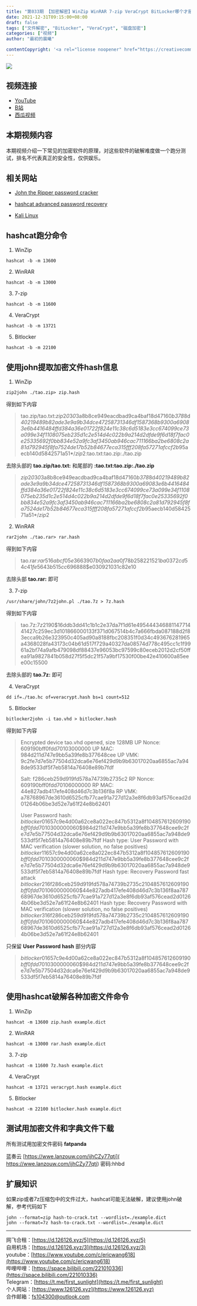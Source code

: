 ```yaml
---
title: "第033期 【加密解密】WinZip WinRAR 7-zip VeraCrypt BitLocker哪个才是最强的文件加密软件？最强最弱差距3000倍？不服跑个分！"
date: 2021-12-31T09:15:00+08:00
draft: false
tags: ["文件解密", "BitLocker", "VeraCrypt", "磁盘加密"]
categories: ["视频"]
author: "最初的晨曦"

contentCopyright: '<a rel="license noopener" href="https://creativecommons.org/licenses/by-nc-sa/4.0/deed.zh" target="_blank">本文章采用 CC BY-NC-SA 4.0 许可协议</a>'
---
```


![](../../images/033/0.jpg)
	
## 视频连接
- [YouTube](https://www.youtube.com/watch?v=y8p-Jj3yKOs)
- [B站](https://www.bilibili.com/video/BV1bq4y117f5/)
- [西瓜视频](https://www.ixigua.com/7047885231499510280)

## 本期视频内容

本期视频介绍一下常见的加密软件的原理，对这些软件的破解难度做一个跑分测试，排名不代表真正的安全性，仅供娱乐。

## 相关网站

- [John the Ripper password cracker](https://www.openwall.com/john/)

- [hashcat advanced password recovery](https://hashcat.net/hashcat/)

- [Kali Linux](https://www.kali.org/)

## hashcat跑分命令

1. WinZip

`hashcat -b -m 13600`

2. WinRAR

`hashcat -b -m 13000`

3. 7-zip

`hashcat -b -m 11600`

4. VeraCrypt

`hashcat -b -m 13721`

5. Bitlocker

`hashcat -b -m 22100`

## 使用john提取加密文件hash信息

1. WinZip

`zip2john ./tao.zip> zip.hash`

得到如下内容

>tao.zip/tao.txt:$zip2$*0*3*0*3a8b8ce949eacdbad9ca4baf18d47160*b378*8d*40219489b82ade3e9a9b34dce47258731346df1587368b9300a69083e6b4416484ffd384a36e01722f824e11c38c6d5183e3cc674099ce73a099e34f1108075eb235d1c2e514d4c022b9a214d2dfde9f6d18f7fac0e25335692f0bb834e52a9fc3af3450ab946cac711166ba2be6808c2a81d792945f8fa7524de17b52b84677eca315fff208fa57271afccf2b*95aecb140d5842571a51*$/zip2$:tao.txt:tao.zip:./tao.zip

去除头部的 **tao.zip/tao.txt:** 和尾部的 **:tao.txt:tao.zip:./tao.zip**

>$zip2$*0*3*0*3a8b8ce949eacdbad9ca4baf18d47160*b378*8d*40219489b82ade3e9a9b34dce47258731346df1587368b9300a69083e6b4416484ffd384a36e01722f824e11c38c6d5183e3cc674099ce73a099e34f1108075eb235d1c2e514d4c022b9a214d2dfde9f6d18f7fac0e25335692f0bb834e52a9fc3af3450ab946cac711166ba2be6808c2a81d792945f8fa7524de17b52b84677eca315fff208fa57271afccf2b*95aecb140d5842571a51*$/zip2$

2. WinRAR

`rar2john ./tao.rar> rar.hash`


得到如下内容
>tao.rar:$rar5$16$abcf05e3663907b0faa2aa0f78b25822$15$21ba0372cd54c41fe5643b515cc69688$8$e030921031c82e10

去除头部 **tao.rar:** 即可

3. 7-zip

`/usr/share/john/7z2john.pl ./tao.7z > 7z.hash`

得到如下内容
>tao.7z:$7z$2$19$0$$16$ddb3dd41c1b1c2e37da7f1d61e495444$3468811477$144$142$7c259ec3d101866000133f371d067514b4c7a666fbda087188d2f83ecca9b26e323950c405ad90a8188fbc208351f0d34c493676281965a4368028fa43173c04b61d517f729a40327da08574d778c495cc1c1f9961a2bf74a9afb479098df88437e96053bc97599c80eceb2012d2cf50ffea91a9827841b058d27f5f5dc21f57a9bf17530f00be42e410600a85eee00c$155$00

去除头部的 **tao.7z:** 即可

4. VeraCrypt

`dd if=./tao.hc of=veracrypt.hash bs=1 count=512`

5. Bitlocker

`bitlocker2john -i tao.vhd > bitlocker.hash`

得到如下内容

> Encrypted device tao.vhd opened, size 128MB
> UP Nonce: 609190bff0fdd70103000000
> UP MAC: 984d211d747e9bb5a39fe8b377648cee
> UP VMK: 9c2fe7d7e5b77504d32dca6e76ef429d9b9b63017020aa6855ac7a948de9533df5f7eb5814a76408e89b7fdf
>
> Salt: f286ceb259d919fd578a74739b2735c2
> RP Nonce: 609190bff0fdd70106000000
> RP MAC: 44e827adb417efe408d46d7c3b136f8a
> RP VMK: a78768967de3610d6525cfb77cae91a727d12a3e8f6db93af576cead2d01264b06be3d52e7a61f24e8b62401
>
> User Password hash:
> $bitlocker$0$16$57c9e4d00a62ce8a022ec847b5312a8f$1048576$12$609190bff0fdd70103000000$60$984d211d747e9bb5a39fe8b377648cee9c2fe7d7e5b77504d32dca6e76ef429d9b9b63017020aa6855ac7a948de9533df5f7eb5814a76408e89b7fdf
> Hash type: User Password with MAC verification (slower solution, no false positives)
> $bitlocker$1$16$57c9e4d00a62ce8a022ec847b5312a8f$1048576$12$609190bff0fdd70103000000$60$984d211d747e9bb5a39fe8b377648cee9c2fe7d7e5b77504d32dca6e76ef429d9b9b63017020aa6855ac7a948de9533df5f7eb5814a76408e89b7fdf
> Hash type: Recovery Password fast attack
> $bitlocker$2$16$f286ceb259d919fd578a74739b2735c2$1048576$12$609190bff0fdd70106000000$60$44e827adb417efe408d46d7c3b136f8aa78768967de3610d6525cfb77cae91a727d12a3e8f6db93af576cead2d01264b06be3d52e7a61f24e8b62401
> Hash type: Recovery Password with MAC verification (slower solution, no false positives)
> $bitlocker$3$16$f286ceb259d919fd578a74739b2735c2$1048576$12$609190bff0fdd70106000000$60$44e827adb417efe408d46d7c3b136f8aa78768967de3610d6525cfb77cae91a727d12a3e8f6db93af576cead2d01264b06be3d52e7a61f24e8b62401

只保留 **User Password hash** 部分内容

> $bitlocker$0$16$57c9e4d00a62ce8a022ec847b5312a8f$1048576$12$609190bff0fdd70103000000$60$984d211d747e9bb5a39fe8b377648cee9c2fe7d7e5b77504d32dca6e76ef429d9b9b63017020aa6855ac7a948de9533df5f7eb5814a76408e89b7fdf

## 使用hashcat破解各种加密文件命令

1. WinZip

`hashcat -m 13600 zip.hash example.dict`

2. WinRAR

`hashcat -m 13000 rar.hash example.dict`

3. 7-zip

`hashcat -m 11600 7z.hash example.dict`

4. VeraCrypt

`hashcat -m 13721 veracrypt.hash example.dict`

5. Bitlocker

`hashcat -m 22100 bitlocker.hash example.dict`

## 测试用加密文件和字典文件下载

所有测试用加密文件密码 **fatpanda**

蓝奏云 [https://wwe.lanzouw.com/ijhCZy77qti]( https://wwe.lanzouw.com/ijhCZy77qti) 密码:hhbd

## 扩展知识

如果zip或者7z压缩包中的文件过大，hashcat可能无法破解，建议使用john破解，参考代码如下

```
john --format=zip hash-to-crack.txt --wordlist=./example.dict
john --format=7z hash-to-crack.txt --wordlist=./example.dict
```

---

网飞合租：[https://d.126126.xyz/5](https://d.126126.xyz/5)  
自用机场：[https://d.126126.xyz/3](https://d.126126.xyz/3)  
youtube：[https://www.youtube.com/c/ericwang618](https://www.youtube.com/c/ericwang618)  
哔哩哔哩：[https://space.bilibili.com/221010336](https://space.bilibili.com/221010336)  
Telegram：[https://t.me/first_sunlight](https://t.me/first_sunlight)  
个人网站：[https://www.126126.xyz](https://www.126126.xyz)  
合作邮箱：fs104300@outlook.com